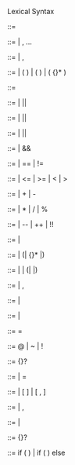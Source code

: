 Lexical Syntax

<declarator>                        ::= <direct-declarator>

<parameter-type-list>               ::= <parameter-list>
                                      | <parameter-list> , ...

<parameter-list>                    ::= <parameter-declaration>
                                      | <parameter-list> , <parameter-declaration>

<direct-declarator>                 ::= <identifier>
                                      | ( <declarator> )
                                      | <direct-declarator> ( <parameter-type-list> )
                                      | <direct-declarator> ( {<identifier>}* )

<constant-expression>               ::= <conditional-expression>

<logical-combinator-expression>     ::= <logical-xor-expression>
                                      | <logical-combinator-expression> || <logical-xor-expression>

<logical-xor-expression>             ::= <logical-or-expression>
                                      | <logical-xor-expression> || <logical-or-expression>

<logical-or-expression>             ::= <logical-and-expression>
                                      | <logical-or-expression> || <logical-and-expression>

<logical-and-expression>            ::= <equality-or-expression>
                                      | <logical-and-expression> && <equality-or-expression>

<equality-expression>               ::= <relational-expression>
                                      | <equality-expression> == <relational-expression>
                                      | <equality-expression> != <relational-expression>

<relational-expression>             ::= <additive-expression>
                                      | <relational-expression> <= <additive-expression>
                                      | <relational-expression> >= <shift-expression>
                                      | <relational-expression> < <additive-expression>
                                      | <relational-expression> > <additive-expression>

<additive-expression>               ::= <multiplicative-expression>
                                      | <additive-expression> + <multiplicative-expression>
                                      | <additive-expression> - <multiplicative-expression>

<multiplicative-expression>         ::= <list-expression>
                                      | <multiplicative-expression> * <list-expression>
                                      | <multiplicative-expression> / <list-expression>
                                      | <multiplicative-expression> % <list-expression>

<list-expression>                   ::= <unary-expression>
                                      | <list-expression> -- <unary-expression>
                                      | <list-expression> ++ <unary-expression>
                                      | <list-expression> !! <unary-expression>

<unary-expression>                  ::= <postfix-expression>
                                      | <unary-operator> <unary-expression>

<postfix-expression>                ::= <primary-expression>
                                      | <postfix-expression> (| {<assignment-expression>}* |)

<primary-expression>                ::= <identifier>
                                      | <string>
                                      | (| <expression> |)

<expression>                        ::= <assignment-expression>
                                      | <expression> , <assignment-expression>


<constant>                          ::= <integer-constant>
                                      | <character-constant>

<assignment-expression>             ::= <conditional-expression>
                                      | <unary-expression> <assignment-operator> <assignment-expression>

<assignment-operator>               ::= =

<unary-operator>                    ::= @
                                      | ~
                                      | !

<expression-statement>              ::= {<expression>}?

<init-declarator>                   ::= <declarator>
                                      | <declarator> = <initializer>

<initializer>                       ::= <assignment-expression>
                                      | [ <initializer-list> ]
                                      | [ <initializer-list> , ]

<initializer-list>                  ::= <initializer>
                                      | <initializer-list> , <initializer>

<statement>                         ::= <expression-statement>
                                      | <selection-statement>

<expression-statement>              ::= {<expression>}?

<selection-statement>               ::= if ( <expression> ) <statement>
                                      | if ( <expression> ) <statement> else <statement>
